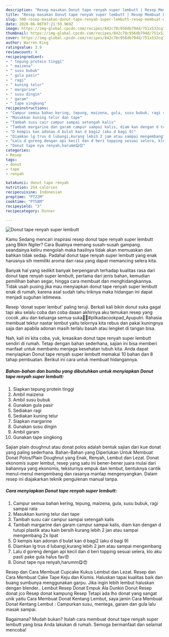 ```yaml
---
description: "Resep masakan Donut tape renyah super lembutt | Resep Membuat Donut tape renyah super lembutt Yang Enak Dan Mudah"
title: "Resep masakan Donut tape renyah super lembutt | Resep Membuat Donut tape renyah super lembutt Yang Enak Dan Mudah"
slug: 300-resep-masakan-donut-tape-renyah-super-lembutt-resep-membuat-donut-tape-renyah-super-lembutt-yang-enak-dan-mudah
date: 2020-06-06T07:21:59.969Z
image: https://img-global.cpcdn.com/recipes/842c78c956db794d/751x532cq70/donut-tape-renyah-super-lembutt-foto-resep-utama.jpg
thumbnail: https://img-global.cpcdn.com/recipes/842c78c956db794d/751x532cq70/donut-tape-renyah-super-lembutt-foto-resep-utama.jpg
cover: https://img-global.cpcdn.com/recipes/842c78c956db794d/751x532cq70/donut-tape-renyah-super-lembutt-foto-resep-utama.jpg
author: Warren King
ratingvalue: 3.9
reviewcount: 4
recipeingredient:
- " tepung protein tinggi"
- " maizena"
- " susu bubuk"
- " gula pasir"
- " ragi"
- " kuning telur"
- " margarine"
- " susu dingin"
- " garam"
- " tape singkong"
recipeinstructions:
- "Campur semua bahan kering, tepung, maizena, gula, susu bubuk, ragi sampai rata"
- "Masukkan kuning telur dan tape"
- "Tambah susu cair campur sampai setengah kalis"
- "Tambah margarine dan garam campur sampai kalis, diam kan dengan d tutupi plastik atau kain bersih kurang lebih 2 jan atau sampai mengembang 2x lipat"
- "D kempis kan adonan d bulat kan d bagi2 (aku d bagi 9)"
- "Diamkan lg trus d lubangi,kurang lebih 2 jam atau sampai mengembang"
- "Lalu d goreng dengan api kecil dan d beri topping sesuai selera, klo aku pasti pake gula halus fav😍"
- "Donut tape nya renyah,harumm😋😍"
categories:
- Resep
tags:
- donut
- tape
- renyah

katakunci: donut tape renyah 
nutrition: 254 calories
recipecuisine: Indonesian
preptime: "PT22M"
cooktime: "PT58M"
recipeyield: "3"
recipecategory: Dinner

---
```



![Donut tape renyah super lembutt](https://img-global.cpcdn.com/recipes/842c78c956db794d/751x532cq70/donut-tape-renyah-super-lembutt-foto-resep-utama.jpg)

Kamu Sedang mencari inspirasi resep donut tape renyah super lembutt yang Bikin Ngiler? Cara Buatnya memang susah-susah gampang. seandainya keliru mengolah maka hasilnya tidak akan memuaskan dan bahkan tidak sedap. Padahal donut tape renyah super lembutt yang enak harusnya sih memiliki aroma dan rasa yang dapat memancing selera kita.

Banyak hal yang sedikit banyak berpengaruh terhadap kualitas rasa dari donut tape renyah super lembutt, pertama dari jenis bahan, kemudian pemilihan bahan segar, hingga cara membuat dan menghidangkannya. Tidak usah pusing jika mau menyiapkan donut tape renyah super lembutt enak di rumah, karena asal sudah tahu triknya maka hidangan ini dapat menjadi suguhan istimewa.

Resep &#39;donat super lembut&#39; paling teruji. Berkali kali bikin donut suka gagal tapi aku selalu coba dan coba daaan akhirnya aku temukan resep yang cocok ,aku dan keluarga semua suka🥰🥳#pilkadacookpad_Ayuputri. Rahasia membuat tektur nastar lembut yaitu telornya kita rebus dan pakai kuningnya saja dan apabila adonan masih terlalu basah atau lengket di tangan bisa.


Nah, kali ini kita coba, yuk, kreasikan donut tape renyah super lembutt sendiri di rumah. Tetap dengan bahan sederhana, sajian ini bisa memberi manfaat untuk membantu menjaga kesehatan tubuh kita. Anda dapat menyiapkan Donut tape renyah super lembutt memakai 10 bahan dan 8 tahap pembuatan. Berikut ini cara untuk membuat hidangannya.

<!--inarticleads1-->

##### Bahan-bahan dan bumbu yang dibutuhkan untuk menyiapkan Donut tape renyah super lembutt:

1. Siapkan  tepung protein tinggi
1. Ambil  maizena
1. Ambil  susu bubuk
1. Gunakan  gula pasir
1. Sediakan  ragi
1. Sediakan  kuning telur
1. Siapkan  margarine
1. Gunakan  susu dingin
1. Ambil  garam
1. Gunakan  tape singkong


Sajian plain doughnut atau donat polos adalah bentuk sajian dari kue donat yang paling sederhana. Bahan-Bahan yang Diperlukan Untuk Membuat Donat Polos/Plain Doughnut yang Enak, Renyah, Lembut dan Lezat. Donat ekonomis super lembut, resep yang satu ini bener-bener juara mulai dari bahannya yang ekonomis, teksturnya empuk dan lembut, bentuknya cantik menul-menul mengembang dan rasanya mantap mengenyangkan. Dalam resep ini diajakarkan teknik pengulenan manual tanpa. 

<!--inarticleads2-->

##### Cara menyiapkan Donut tape renyah super lembutt:

1. Campur semua bahan kering, tepung, maizena, gula, susu bubuk, ragi sampai rata
1. Masukkan kuning telur dan tape
1. Tambah susu cair campur sampai setengah kalis
1. Tambah margarine dan garam campur sampai kalis, diam kan dengan d tutupi plastik atau kain bersih kurang lebih 2 jan atau sampai mengembang 2x lipat
1. D kempis kan adonan d bulat kan d bagi2 (aku d bagi 9)
1. Diamkan lg trus d lubangi,kurang lebih 2 jam atau sampai mengembang
1. Lalu d goreng dengan api kecil dan d beri topping sesuai selera, klo aku pasti pake gula halus fav😍
1. Donut tape nya renyah,harumm😋😍


Resep dan Cara Membuat Cupcake Kukus Lembut dan Lezat. Resep dan Cara Membuat Cake Tape Keju dan Kismis. Haluskan tapai kualitas baik dan buang sumbunya menggunakan garpu. Jika ingin lebih lembut haluskan dengan blender.. Lembut Resep Donat Empuk Ala Dunkin Donut Resep donat jco Resep donat kampung Resep Tetapi ada lho donat yang sangat unik yaitu Cara Membuat Donat Kentang Lembut, saya jamin Cara Membuat Donat Kentang Lembut : Campurkan susu, mentega, garam dan gula lalu masak sampai. 

Bagaimana? Mudah bukan? Itulah cara membuat donut tape renyah super lembutt yang bisa Anda lakukan di rumah. Semoga bermanfaat dan selamat mencoba!

